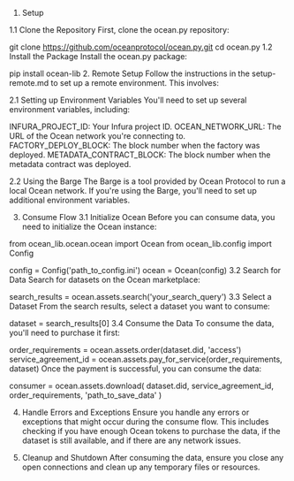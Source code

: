 1. Setup

1.1 Clone the Repository
First, clone the ocean.py repository:

git clone https://github.com/oceanprotocol/ocean.py.git
cd ocean.py
1.2 Install the Package
Install the ocean.py package:

pip install ocean-lib
2. Remote Setup
Follow the instructions in the setup-remote.md to set up a remote environment. This involves:

2.1 Setting up Environment Variables
You'll need to set up several environment variables, including:

INFURA_PROJECT_ID: Your Infura project ID.
OCEAN_NETWORK_URL: The URL of the Ocean network you're connecting to.
FACTORY_DEPLOY_BLOCK: The block number when the factory was deployed.
METADATA_CONTRACT_BLOCK: The block number when the metadata contract was deployed.


2.2 Using the Barge
The Barge is a tool provided by Ocean Protocol to run a local Ocean network. If you're using the Barge, you'll need to set up additional environment variables.



3. Consume Flow
3.1 Initialize Ocean
Before you can consume data, you need to initialize the Ocean instance:

from ocean_lib.ocean.ocean import Ocean
from ocean_lib.config import Config

config = Config('path_to_config.ini')
ocean = Ocean(config)
3.2 Search for Data
Search for datasets on the Ocean marketplace:


search_results = ocean.assets.search('your_search_query')
3.3 Select a Dataset
From the search results, select a dataset you want to consume:


dataset = search_results[0]
3.4 Consume the Data
To consume the data, you'll need to purchase it first:

order_requirements = ocean.assets.order(dataset.did, 'access')
service_agreement_id = ocean.assets.pay_for_service(order_requirements, dataset)
Once the payment is successful, you can consume the data:


consumer = ocean.assets.download(
    dataset.did,
    service_agreement_id,
    order_requirements,
    'path_to_save_data'
)






4. Handle Errors and Exceptions
Ensure you handle any errors or exceptions that might occur during the consume flow. This includes checking if you have enough Ocean tokens to purchase the data, if the dataset is still available, and if there are any network issues.

5. Cleanup and Shutdown
After consuming the data, ensure you close any open connections and clean up any temporary files or resources.
